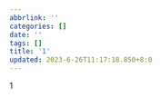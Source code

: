 ```yaml
---
abbrlink: ''
categories: []
date: ''
tags: []
title: '1'
updated: 2023-6-26T11:17:18.850+8:0
---
```

1
